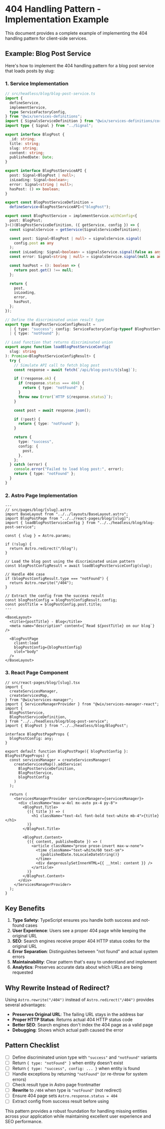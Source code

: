 # 404 Handling Pattern - Implementation Example

This document provides a complete example of implementing the 404 handling pattern for client-side services.

## Example: Blog Post Service

Here's how to implement the 404 handling pattern for a blog post service that loads posts by slug:

### 1. Service Implementation

```typescript
// src/headless/blog/blog-post-service.ts
import {
  defineService,
  implementService,
  type ServiceFactoryConfig,
} from "@wix/services-definitions";
import { SignalsServiceDefinition } from "@wix/services-definitions/core-services/signals";
import type { Signal } from "../Signal";

export interface BlogPost {
  _id: string;
  title: string;
  slug: string;
  content: string;
  publishedDate: Date;
}

export interface BlogPostServiceAPI {
  post: Signal<BlogPost | null>;
  isLoading: Signal<boolean>;
  error: Signal<string | null>;
  hasPost: () => boolean;
}

export const BlogPostServiceDefinition =
  defineService<BlogPostServiceAPI>("blogPost");

export const BlogPostService = implementService.withConfig<{
  post: BlogPost;
}>()(BlogPostServiceDefinition, ({ getService, config }) => {
  const signalsService = getService(SignalsServiceDefinition);

  const post: Signal<BlogPost | null> = signalsService.signal(
    config.post as any
  );
  const isLoading: Signal<boolean> = signalsService.signal(false as any);
  const error: Signal<string | null> = signalsService.signal(null as any);

  const hasPost = (): boolean => {
    return post.get() !== null;
  };

  return {
    post,
    isLoading,
    error,
    hasPost,
  };
});

// Define the discriminated union result type
export type BlogPostServiceConfigResult =
  | { type: "success"; config: ServiceFactoryConfig<typeof BlogPostService> }
  | { type: "notFound" };

// Load function that returns discriminated union
export async function loadBlogPostServiceConfig(
  slug: string
): Promise<BlogPostServiceConfigResult> {
  try {
    // Simulate API call to fetch blog post
    const response = await fetch(`/api/blog-posts/${slug}`);

    if (!response.ok) {
      if (response.status === 404) {
        return { type: "notFound" };
      }
      throw new Error(`HTTP ${response.status}`);
    }

    const post = await response.json();

    if (!post) {
      return { type: "notFound" };
    }

    return {
      type: "success",
      config: {
        post,
      },
    };
  } catch (error) {
    console.error("Failed to load blog post:", error);
    return { type: "notFound" };
  }
}
```

### 2. Astro Page Implementation

```astro
---
// src/pages/blog/[slug].astro
import BaseLayout from "../../layouts/BaseLayout.astro";
import BlogPostPage from "../../react-pages/blog/[slug]";
import { loadBlogPostServiceConfig } from "../../headless/blog/blog-post-service";

const { slug } = Astro.params;

if (!slug) {
  return Astro.redirect("/blog");
}

// Load the blog post using the discriminated union pattern
const blogPostConfigResult = await loadBlogPostServiceConfig(slug);

// Handle 404 case
if (blogPostConfigResult.type === "notFound") {
  return Astro.rewrite("/404");
}

// Extract the config from the success result
const blogPostConfig = blogPostConfigResult.config;
const postTitle = blogPostConfig.post.title;
---

<BaseLayout>
  <title>{postTitle} - Blog</title>
  <meta name="description" content={`Read ${postTitle} on our blog`} />

  <BlogPostPage
    client:load
    blogPostConfig={blogPostConfig}
    slot="body"
  />
</BaseLayout>
```

### 3. React Page Component

```tsx
// src/react-pages/blog/[slug].tsx
import {
  createServicesManager,
  createServicesMap,
} from "@wix/services-manager";
import { ServicesManagerProvider } from "@wix/services-manager-react";
import {
  BlogPostService,
  BlogPostServiceDefinition,
} from "../../headless/blog/blog-post-service";
import { BlogPost } from "../../headless/blog/BlogPost";

interface BlogPostPageProps {
  blogPostConfig: any;
}

export default function BlogPostPage({ blogPostConfig }: BlogPostPageProps) {
  const servicesManager = createServicesManager(
    createServicesMap().addService(
      BlogPostServiceDefinition,
      BlogPostService,
      blogPostConfig
    )
  );

  return (
    <ServicesManagerProvider servicesManager={servicesManager}>
      <div className="max-w-4xl mx-auto px-4 py-8">
        <BlogPost.Title>
          {({ title }) => (
            <h1 className="text-4xl font-bold text-white mb-4">{title}</h1>
          )}
        </BlogPost.Title>

        <BlogPost.Content>
          {({ content, publishedDate }) => (
            <article className="prose prose-invert max-w-none">
              <time className="text-white/60 text-sm">
                {publishedDate.toLocaleDateString()}
              </time>
              <div dangerouslySetInnerHTML={{ __html: content }} />
            </article>
          )}
        </BlogPost.Content>
      </div>
    </ServicesManagerProvider>
  );
}
```

## Key Benefits

1. **Type Safety**: TypeScript ensures you handle both success and not-found cases
2. **User Experience**: Users see a proper 404 page while keeping the original URL
3. **SEO**: Search engines receive proper 404 HTTP status codes for the original URL
4. **Error Separation**: Distinguishes between "not found" and actual system errors
5. **Maintainability**: Clear pattern that's easy to understand and implement
6. **Analytics**: Preserves accurate data about which URLs are being requested

## Why Rewrite Instead of Redirect?

Using `Astro.rewrite("/404")` instead of `Astro.redirect("/404")` provides several advantages:

- **Preserves Original URL**: The failing URL stays in the address bar
- **Proper HTTP Status**: Returns actual 404 HTTP status code
- **Better SEO**: Search engines don't index the 404 page as a valid page
- **Debugging**: Shows which actual path caused the error

## Pattern Checklist

- [ ] Define discriminated union type with `"success"` and `"notFound"` variants
- [ ] Return `{ type: "notFound" }` when entity doesn't exist
- [ ] Return `{ type: "success", config: ... }` when entity is found
- [ ] Handle exceptions by returning `"notFound"` (or re-throw for system errors)
- [ ] Check result type in Astro page frontmatter
- [ ] **Rewrite** to `/404` when type is `"notFound"` (not redirect)
- [ ] Ensure 404 page sets `Astro.response.status = 404`
- [ ] Extract config from success result before using

This pattern provides a robust foundation for handling missing entities across your application while maintaining excellent user experience and SEO performance.
